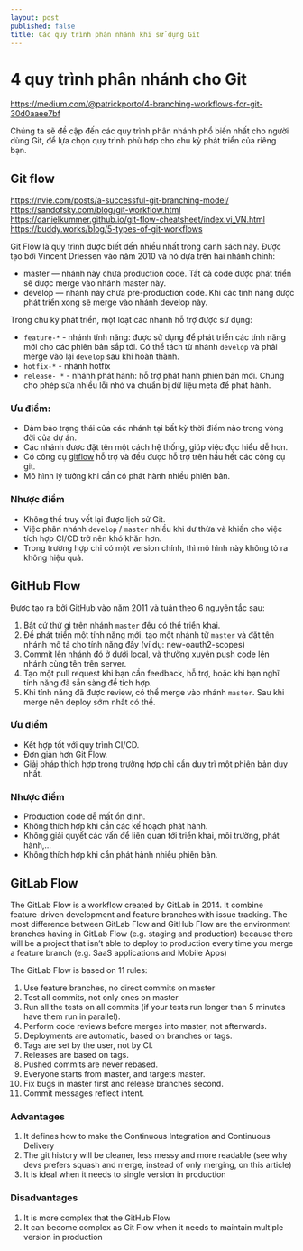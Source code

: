 ```yaml
---
layout: post
published: false
title: Các quy trình phân nhánh khi sử dụng Git
---
```

# 4 quy trình phân nhánh cho Git

https://medium.com/@patrickporto/4-branching-workflows-for-git-30d0aaee7bf

Chúng ta sẽ đề cập đến các quy trình phân nhánh phổ biến nhất cho người dùng Git, để lựa chọn quy trình phù hợp cho chu kỳ phát triển của riêng bạn.

## Git flow
https://nvie.com/posts/a-successful-git-branching-model/
https://sandofsky.com/blog/git-workflow.html
https://danielkummer.github.io/git-flow-cheatsheet/index.vi_VN.html
https://buddy.works/blog/5-types-of-git-workflows


Git Flow là quy trình được biết đến nhiều nhất trong danh sách này. Được tạo bởi Vincent Driessen vào năm 2010 và nó dựa trên hai nhánh chính:
 
- master — nhánh này chứa production code. Tất cả code được phát triển sẽ được merge vào nhánh master này.
- develop — nhánh này chứa pre-production code. Khi các tính năng được phát triển xong sẽ merge vào nhánh develop này.

Trong chu kỳ phát triển, một loạt các nhánh hỗ trợ được sử dụng:
- `feature-*` - nhánh tính năng: được sử dụng để phát triển các tính năng mới cho các phiên bản sắp tới. Có thể tách từ nhánh `develop` và phải merge vào lại `develop` sau khi hoàn thành.
- `hotfix-*` - nhánh hotfix
- `release- *` - nhánh phát hành: hỗ trợ phát hành phiên bản mới. Chúng cho phép sửa nhiều lỗi nhỏ và chuẩn bị dữ liệu meta để phát hành.

### Ưu điểm:
- Đảm bảo trạng thái của các nhánh tại bất kỳ thời điểm nào trong vòng đời của dự án.
- Các nhánh được đặt tên một cách hệ thống, giúp việc đọc hiểu dễ hơn.
- Có công cụ [gitflow](https://github.com/nvie/gitflow) hỗ trợ và đều được hỗ trợ trên hầu hết các công cụ git.
- Mô hình lý tưởng khi cần có phát hành nhiều phiên bản.

### Nhược điểm
- Không thể truy vết lại được lịch sử Git.
- Việc phân nhánh `develop` / `master` nhiều khi dư thừa và khiến cho việc tích hợp CI/CD trở nên khó khăn hơn.
- Trong trường hợp chỉ có một version chính, thì mô hình này không tỏ ra không hiệu quả.

## GitHub Flow
Được tạo ra bởi GitHub vào năm 2011 và tuân theo 6 nguyên tắc sau:
1. Bất cứ thứ gì trên nhánh `master` đều có thể triển khai.
1. Để phát triển một tính năng mới, tạo một nhánh từ `master` và đặt tên nhánh mô tả cho tính năng đấy (ví dụ: new-oauth2-scopes)
1. Commit lên nhánh đó ở dưới local, và thường xuyên push code lên nhánh cùng tên trên server.
1. Tạo một pull request khi bạn cần feedback, hỗ trợ, hoặc khi bạn nghĩ tính năng đã sẵn sàng để tích hợp.
1. Khi tính năng đã được review, có thể merge vào nhánh `master`. Sau khi merge nên deploy sớm nhất có thể.

### Ưu điểm
- Kết hợp tốt với quy trình CI/CD.
- Đơn giản hơn Git Flow.
- Giải pháp thích hợp trong trường hợp chỉ cần duy trì một phiên bản duy nhất.

### Nhược điểm
- Production code dễ mất ổn định.
- Không thích hợp khi cần các kế hoạch phát hành.
- Không giải quyết các vấn đề liên quan tới triển khai, môi trường, phát hành,...
- Không thích hợp khi cần phát hành nhiều phiên bản.

## GitLab Flow
The GitLab Flow is a workflow created by GitLab in 2014. It combine feature-driven development and feature branches with issue tracking. The most difference between GitLab Flow and GitHub Flow are the environment branches having in GitLab Flow (e.g. staging and production) because there will be a project that isn’t able to deploy to production every time you merge a feature branch (e.g. SaaS applications and Mobile Apps)

The GitLab Flow is based on 11 rules:
1. Use feature branches, no direct commits on master
1. Test all commits, not only ones on master
1. Run all the tests on all commits (if your tests run longer than 5 minutes have them run in parallel).
1. Perform code reviews before merges into master, not afterwards.
1. Deployments are automatic, based on branches or tags.
1. Tags are set by the user, not by CI.
1. Releases are based on tags.
1. Pushed commits are never rebased.
1. Everyone starts from master, and targets master.
1. Fix bugs in master first and release branches second.
1. Commit messages reflect intent.

### Advantages
1. It defines how to make the Continuous Integration and Continuous Delivery
1. The git history will be cleaner, less messy and more readable (see why devs prefers squash and merge, instead of only merging, on this article)
1. It is ideal when it needs to single version in production

### Disadvantages
1. It is more complex that the GitHub Flow
1. It can become complex as Git Flow when it needs to maintain multiple version in production
